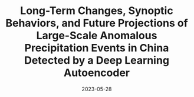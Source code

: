 ---
title: "Long-Term Changes, Synoptic Behaviors, and Future Projections of Large-Scale Anomalous Precipitation Events in China Detected by a Deep Learning Autoencoder"
event: "The 3rd Hydro90 Young Scholars Symposium on Hydrology"
location: "Online"
date: 2023-05-28
date_end: 2023-05-29
presentation: "Poster"

# 这些字段很重要
publishDate: 2023-05-28
draft: false
featured: false
type: talk
section: talk

# 可选字段
# summary: "Presentation on cascading flood hazards in the context of climate change."
---